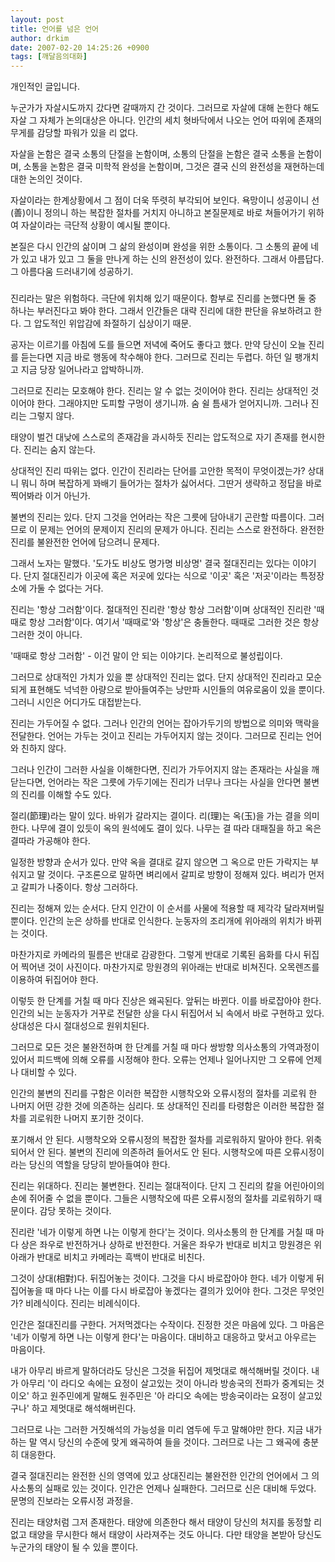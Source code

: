 ```yaml
---
layout: post
title: 언어를 넘은 언어
author: drkim
date: 2007-02-20 14:25:26 +0900
tags: [깨달음의대화]
---
```

 개인적인 글입니다. 
  

  
누군가가 자살시도까지 갔다면 갈때까지 간 것이다. 그러므로 자살에 대해 논한다 해도 자살 그 자체가 논의대상은 아니다. 인간의 세치 혓바닥에서 나오는 언어 따위에 존재의 무게를 감당할 파워가 있을 리 없다. 
  

  
자살을 논함은 결국 소통의 단절을 논함이며, 소통의 단절을 논함은 결국 소통을 논함이며, 소통을 논함은 결국 미학적 완성을 논함이며, 그것은 결국 신의 완전성을 재현하는데 대한 논의인 것이다.
  

  
자살이라는 한계상황에서 그 점이 더욱 뚜렷히 부각되어 보인다. 욕망이니 성공이니 선(善)이니 정의니 하는 복잡한 절차를 거치지 아니하고 본질문제로 바로 쳐들어가기 위하여 자살이라는 극단적 상황이 예시될 뿐이다.
  

  
본질은 다시 인간의 삶이며 그 삶의 완성이며 완성을 위한 소통이다. 그 소통의 끝에 네가 있고 내가 있고 그 둘을 만나게 하는 신의 완전성이 있다. 완전하다. 그래서 아름답다. 그 아름다움 드러내기에 성공하기. 
  

  
###
  

  
진리라는 말은 위험하다. 극단에 위치해 있기 때문이다. 함부로 진리를 논했다면 둘 중 하나는 부러진다고 봐야 한다. 그래서 인간들은 대략 진리에 대한 판단을 유보하려고 한다. 그 압도적인 위압감에 좌절하기 십상이기 때문. 
  

  
공자는 이르기를 아침에 도를 들으면 저녁에 죽어도 좋다고 했다. 만약 당신이 오늘 진리를 듣는다면 지금 바로 행동에 착수해야 한다. 그러므로 진리는 두렵다. 하던 일 팽개치고 지금 당장 일어나라고 압박하니까.
  

  
그러므로 진리는 모호해야 한다. 진리는 알 수 없는 것이어야 한다. 진리는 상대적인 것이어야 한다. 그래야지만 도피할 구멍이 생기니까. 숨 쉴 틈새가 얻어지니까. 그러나 진리는 그렇지 않다. 
  

  
태양이 벌건 대낮에 스스로의 존재감을 과시하듯 진리는 압도적으로 자기 존재를 현시한다. 진리는 숨지 않는다. 
  

  
상대적인 진리 따위는 없다. 인간이 진리라는 단어를 고안한 목적이 무엇이겠는가? 상대니 뭐니 하며 복잡하게 꽈배기 들어가는 절차가 싫어서다. 그딴거 생략하고 정답을 바로 찍어봐라 이거 아닌가.
  

  
불변의 진리는 있다. 단지 그것을 언어라는 작은 그릇에 담아내기 곤란할 따름이다. 그러므로 이 문제는 언어의 문제이지 진리의 문제가 아니다. 진리는 스스로 완전하다. 완전한 진리를 불완전한 언어에 담으려니 문제다. 
  

  
그래서 노자는 말했다. '도가도 비상도 명가명 비상명' 결국 절대진리는 있다는 이야기다. 단지 절대진리가 이곳에 혹은 저곳에 있다는 식으로 '이곳' 혹은 '저곳'이라는 특정장소에 가둘 수 없다는 거다. 
  

  
진리는 '항상 그러함'이다. 절대적인 진리란 '항상 항상 그러함'이며 상대적인 진리란 '때때로 항상 그러함'이다. 여기서 '때때로'와 '항상'은 충돌한다. 때때로 그러한 것은 항상 그러한 것이 아니다. 
  

  
'때때로 항상 그러함' - 이건 말이 안 되는 이야기다. 논리적으로 불성립이다. 
  

  
그러므로 상대적인 가치가 있을 뿐 상대적인 진리는 없다. 단지 상대적인 진리라고 모순되게 표현해도 넉넉한 아량으로 받아들여주는 낭만파 시인들의 여유로움이 있을 뿐이다. 그러니 시인은 어디가도 대접받는다. 
  

  
진리는 가두어질 수 없다. 그러나 인간의 언어는 잡아가두기의 방법으로 의미와 맥락을 전달한다. 언어는 가두는 것이고 진리는 가두어지지 않는 것이다. 그러므로 진리는 언어와 친하지 않다. 
  

  
그러나 인간이 그러한 사실을 이해한다면, 진리가 가두어지지 않는 존재라는 사실을 깨닫는다면, 언어라는 작은 그릇에 가두기에는 진리가 너무나 크다는 사실을 안다면 불변의 진리를 이해할 수도 있다. 
  

  
절리(節理)라는 말이 있다. 바위가 갈라지는 결이다. 리(理)는 옥(玉)을 가는 결을 의미한다. 나무에 결이 있듯이 옥의 원석에도 결이 있다. 나무는 결 따라 대패질을 하고 옥은 결따라 가공해야 한다.
  

  
일정한 방향과 순서가 있다. 만약 옥을 결대로 갈지 않으면 그 옥으로 만든 가락지는 부숴지고 말 것이다. 구조론으로 말하면 벼리에서 갈피로 방향이 정해져 있다. 벼리가 먼저고 갈피가 나중이다. 항상 그러하다. 
  

  
진리는 정해져 있는 순서다. 단지 인간이 이 순서를 사물에 적용할 때 제각각 달라져버릴 뿐이다. 인간의 눈은 상하를 반대로 인식한다. 눈동자의 조리개에 위아래의 위치가 바뀌는 것이다.
  

  
마찬가지로 카메라의 필름은 반대로 감광한다. 그렇게 반대로 기록된 음화를 다시 뒤집어 찍어낸 것이 사진이다. 마찬가지로 망원경의 위아래는 반대로 비쳐진다. 오목렌즈를 이용하여 뒤집어야 한다.
  

  
이렇듯 한 단계를 거칠 때 마다 진상은 왜곡된다. 앞뒤는 바뀐다. 이를 바로잡아야 한다. 인간의 뇌는 눈동자가 거꾸로 전달한 상을 다시 뒤집어서 뇌 속에서 바로 구현하고 있다. 상대성은 다시 절대성으로 원위치된다. 
  

  
그러므로 모든 것은 불완전하며 한 단계를 거칠 때 마다 쌍방향 의사소통의 가역과정이 있어서 피드백에 의해 오류를 시정해야 한다. 오류는 언제나 일어나지만 그 오류에 언제나 대비할 수 있다. 
  

  
인간의 불변의 진리를 구함은 이러한 복잡한 시행착오와 오류시정의 절차를 괴로워 한 나머지 어떤 강한 것에 의존하는 심리다. 또 상대적인 진리를 타령함은 이러한 복잡한 절차를 괴로워한 나머지 포기한 것이다.
  

  
포기해서 안 된다. 시행착오와 오류시정의 복잡한 절차를 괴로워하지 말아야 한다. 위축되어서 안 된다. 불변의 진리에 의존하려 들어서도 안 된다. 시행착오에 따른 오류시정이라는 당신의 역할을 당당히 받아들여야 한다. 
  

  
진리는 위대하다. 진리는 불변한다. 진리는 절대적이다. 단지 그 진리의 칼을 어린아이의 손에 쥐어줄 수 없을 뿐이다. 그들은 시행착오에 따른 오류시정의 절차를 괴로워하기 때문이다. 감당 못하는 것이다. 
  

  
진리란 '네가 이렇게 하면 나는 이렇게 한다'는 것이다. 의사소통의 한 단계를 거칠 때 마다 상은 좌우로 반전하거나 상하로 반전한다. 거울은 좌우가 반대로 비치고 망원경은 위아래가 반대로 비치고 카메라는 흑백이 반대로 비친다. 
  

  
그것이 상대(相對)다. 뒤집어놓는 것이다. 그것을 다시 바로잡아야 한다. 네가 이렇게 뒤집어놓을 때 마다 나는 이를 다시 바로잡아 놓겠다는 결의가 있어야 한다. 그것은 무엇인가? 비례식이다. 진리는 비례식이다. 
  

  
인간은 절대진리를 구한다. 거저먹겠다는 수작이다. 진정한 것은 마음에 있다. 그 마음은 '네가 이렇게 하면 나는 이렇게 한다'는 마음이다. 대비하고 대응하고 맞서고 아우르는 마음이다. 
  

  
내가 아무리 바르게 말하더라도 당신은 그것을 뒤집어 제멋대로 해석해버릴 것이다. 내가 아무리 '이 라디오 속에는 요정이 살고있는 것이 아니라 방송국의 전파가 중계되는 것이오' 하고 원주민에게 말해도 원주민은 '아 라디오 속에는 방송국이라는 요정이 살고있구나' 하고 제멋대로 해석해버린다. 
  

  
그러므로 나는 그러한 거짓해석의 가능성을 미리 염두에 두고 말해야만 한다. 지금 내가 하는 말 역시 당신의 수준에 맞게 왜곡하여 들을 것이다. 그러므로 나는 그 왜곡에 충분히 대응한다. 
  

  
결국 절대진리는 완전한 신의 영역에 있고 상대진리는 불완전한 인간의 언어에서 그 의사소통의 실패로 있는 것이다. 인간은 언제나 실패한다. 그러므로 신은 대비해 두었다. 문명의 진보라는 오류시정 과정을.
  

  
진리는 태양처럼 그저 존재한다. 태양에 의존한다 해서 태양이 당신의 처지를 동정할 리 없고 태양을 무시한다 해서 태양이 사라져주는 것도 아니다. 다만 태양을 본받아 당신도 누군가의 태양이 될 수 있을 뿐이다.
